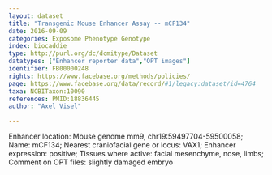 ```yaml
---
layout: dataset  
title: "Transgenic Mouse Enhancer Assay -- mCF134"  
date: 2016-09-09  
categories: Exposome Phenotype Genotype  
index: biocaddie  
type: http://purl.org/dc/dcmitype/Dataset  
datatypes: ["Enhancer reporter data","OPT images"]  
identifier: FB00000248  
rights: https://www.facebase.org/methods/policies/  
page: https://www.facebase.org/data/record/#1/legacy:dataset/id=4764  
taxa: NCBITaxon:10090  
references: PMID:18836445  
author: "Axel Visel"  

---
```

 Enhancer location: Mouse genome mm9, chr19:59497704-59500058; Name: mCF134; Nearest craniofacial gene or locus: VAX1; Enhancer expression: positive; Tissues where active: facial mesenchyme, nose, limbs; Comment on OPT files: slightly damaged embryo   

